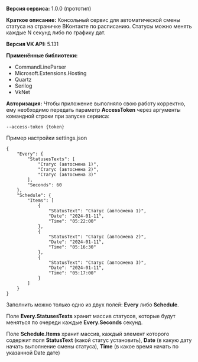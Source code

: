 **Версия сервиса:**
1.0.0 (прототип)

**Краткое описание:**
Консольный сервис для автоматической смены статуса на страничке ВКонтакте по расписанию.
Статусы можно менять каждые N секунд либо по графику дат.

**Версия VK API:**
5.131

**Применённые библиотеки:**
- CommandLineParser
- Microsoft.Extensions.Hosting
- Quartz
- Serilog
- VkNet

**Авторизация:**
Чтобы приложение выполняло свою работу корректно, ему необходимо передать параметр **AccessToken** через аргументы командной строки при запуске сервиса:

```--access-token {token}```

Пример настройки settings.json
```
{
    "Every": {
        "StatusesTexts": [
            "Статус (автосмена 1)",
            "Статус (автосмена 2)",
            "Статус (автосмена 3)"
        ],
        "Seconds": 60
    },
    "Schedule": {
        "Items": [
            {
                "StatusText": "Статус (автосмена 1)",
                "Date": "2024-01-11",
                "Time": "05:22:00"
            },
            {
                "StatusText": "Статус (автосмена 2)",
                "Date": "2024-01-11",
                "Time": "05:16:30"
            },
            {
                "StatusText": "Статус (автосмена 3)",
                "Date": "2024-01-11",
                "Time": "05:17:00"
            }
        ]
    }
}
```

Заполнить можно только одно из двух полей: **Every** либо **Schedule**.

Поле **Every.StatusesTexts** хранит массив статусов, которые будут меняться по очереди каждые **Every.Seconds** секунд.

Поле **Schedule.Items** хранит массив, каждый элемент которого содержит поля **StatusText** (какой статус установить), **Date** (в какую дату начать выполнение смены статуса), **Time** (в какое время начать по указанной Date дате)

